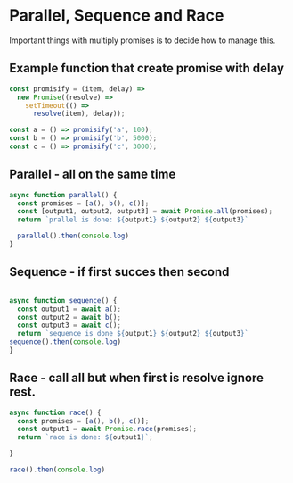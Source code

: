 # Parallel, Sequence and Race

Important things with multiply promises is to decide how to manage this. 


## Example function that create promise with delay

```js 
const promisify = (item, delay) =>
  new Promise((resolve) =>
    setTimeout(() =>
      resolve(item), delay));

const a = () => promisify('a', 100);
const b = () => promisify('b', 5000);
const c = () => promisify('c', 3000);


```

## Parallel - all on the same time 

```js
async function parallel() {
  const promises = [a(), b(), c()];
  const [output1, output2, output3] = await Promise.all(promises);
  return `prallel is done: ${output1} ${output2} ${output3}`

  parallel().then(console.log)
}
```

## Sequence  - if first succes then second 


```js

async function sequence() {
  const output1 = await a();
  const output2 = await b();
  const output3 = await c();
  return `sequence is done ${output1} ${output2} ${output3}`
sequence().then(console.log)
}

```

## Race - call all but when first is resolve ignore rest. 

```js
async function race() {
  const promises = [a(), b(), c()];
  const output1 = await Promise.race(promises);
  return `race is done: ${output1}`;

}

race().then(console.log)

```